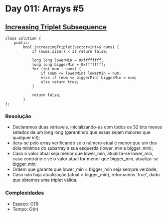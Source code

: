 # Day 011: Arrays #5

## [Increasing Triplet Subsequence](https://leetcode.com/problems/increasing-triplet-subsequence/)
```cpp=
class Solution {
	public:
		bool increasingTriplet(vector<int>& nums) {
			if (nums.size() < 3) return false;
			
			long long lowerMin = 0xffffffff;
			long long biggerMin = 0xffffffff;
			for (int num : nums) {
				if (num <= lowerMin) lowerMin = num;
				else if (num <= biggerMin) biggerMin = num;
				else return true;
			}
			
			return false;
		}
};
```

### Resolução
* Declaramos duas váriaveis, inicializando-as com todos os 32 bits menos setados de um long long (garantindo que essas sejam maiores que qualquer int);
* Itera-se pelo array verificando se o número atual é menor que um dos dois mínimos do subarray à sua esquerda (lower_min e bigger_min);
* Caso o valor atual seja menor que lower_min, atualiza-se lower_min, caso contrário e se o valor atual for menor que bigger_min, atualiza-se bigger_min;
* Ordem que garante que lower_min < bigger_min seja sempre verdade;
* Caso não haja atualização (atual > bigger_min), retornamos 'true', dado que obtemos uma triplet válida.

### Complexidades
* Espaço: O(1)
* Tempo: O(n)
